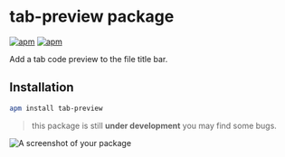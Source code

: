 # tab-preview package

[![apm](https://img.shields.io/apm/v/tab-preview.svg?style=flat-square)](https://atom.io/packages/tab-preview)
[![apm](https://img.shields.io/apm/l/tab-preview.svg?style=flat-square)](https://github.com/willyelm/atom-tab-preview/blob/master/LICENSE.md)

Add a tab code preview to the file title bar.

## Installation

```bash
apm install tab-preview
```

>  this package is
still **under development** you may find some bugs.

![A screenshot of your package](https://raw.githubusercontent.com/willyelm/atom-tab-preview/master/sample.png)
